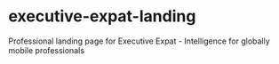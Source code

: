 # executive-expat-landing
Professional landing page for Executive Expat - Intelligence for globally mobile professionals
